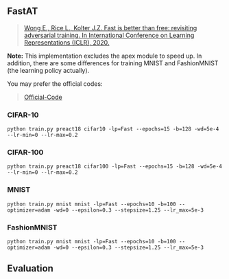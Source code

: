 

## FastAT


> [Wong E., Rice L., Kolter J.Z. Fast is better than free: revisiting adversarial training. In International Conference on Learning Representations (ICLR), 2020.](http://arxiv.org/abs/2001.03994)

**Note:** This implementation excludes the apex module to speed up. In addition, there are some differences for training MNIST and FashionMNIST (the learning policy actually).

You may prefer the official codes:

> [Official-Code](https://github.com/locuslab/fast_adversarial)


### CIFAR-10

    python train.py preact18 cifar10 -lp=Fast --epochs=15 -b=128 -wd=5e-4 --lr-min=0 --lr-max=0.2

### CIFAR-100

    python train.py preact18 cifar100 -lp=Fast --epochs=15 -b=128 -wd=5e-4 --lr-min=0 --lr-max=0.2

### MNIST

    python train.py mnist mnist -lp=Fast --epochs=10 -b=100 --optimizer=adam -wd=0 --epsilon=0.3 --stepsize=1.25 --lr_max=5e-3

### FashionMNIST

    python train.py mnist mnist -lp=Fast --epochs=10 -b=100 --optimizer=adam -wd=0 --epsilon=0.3 --stepsize=1.25 --lr_max=5e-3



## Evaluation


